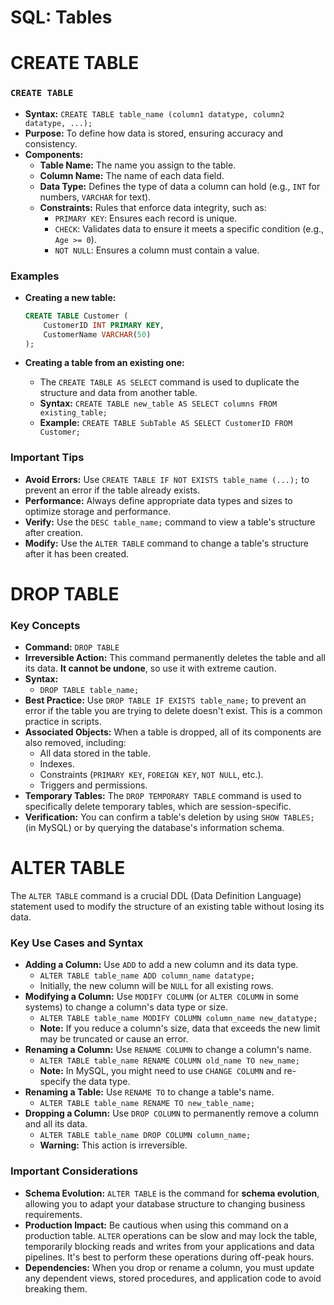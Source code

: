 # SQL: Tables

# CREATE TABLE

### `CREATE TABLE`

- **Syntax:** `CREATE TABLE table_name (column1 datatype, column2 datatype, ...);`
- **Purpose:** To define how data is stored, ensuring accuracy and consistency.
- **Components:**
    - **Table Name:** The name you assign to the table.
    - **Column Name:** The name of each data field.
    - **Data Type:** Defines the type of data a column can hold (e.g., `INT` for numbers, `VARCHAR` for text).
    - **Constraints:** Rules that enforce data integrity, such as:
        - `PRIMARY KEY`: Ensures each record is unique.
        - `CHECK`: Validates data to ensure it meets a specific condition (e.g., `Age >= 0`).
        - `NOT NULL`: Ensures a column must contain a value.

### Examples

- **Creating a new table:**
    
    ```sql
    CREATE TABLE Customer (
        CustomerID INT PRIMARY KEY,
        CustomerName VARCHAR(50)
    );
    ```
    
- **Creating a table from an existing one:**
    - The `CREATE TABLE AS SELECT` command is used to duplicate the structure and data from another table.
    - **Syntax:** `CREATE TABLE new_table AS SELECT columns FROM existing_table;`
    - **Example:** `CREATE TABLE SubTable AS SELECT CustomerID FROM Customer;`

### Important Tips

- **Avoid Errors:** Use `CREATE TABLE IF NOT EXISTS table_name (...);` to prevent an error if the table already exists.
- **Performance:** Always define appropriate data types and sizes to optimize storage and performance.
- **Verify:** Use the `DESC table_name;` command to view a table's structure after creation.
- **Modify:** Use the `ALTER TABLE` command to change a table's structure after it has been created.

# DROP TABLE

### Key Concepts

- **Command:** `DROP TABLE`
- **Irreversible Action:** This command permanently deletes the table and all its data. **It cannot be undone**, so use it with extreme caution.
- **Syntax:**
    - `DROP TABLE table_name;`
- **Best Practice:** Use `DROP TABLE IF EXISTS table_name;` to prevent an error if the table you are trying to delete doesn't exist. This is a common practice in scripts.
- **Associated Objects:** When a table is dropped, all of its components are also removed, including:
    - All data stored in the table.
    - Indexes.
    - Constraints (`PRIMARY KEY`, `FOREIGN KEY`, `NOT NULL`, etc.).
    - Triggers and permissions.
- **Temporary Tables:** The `DROP TEMPORARY TABLE` command is used to specifically delete temporary tables, which are session-specific.
- **Verification:** You can confirm a table's deletion by using `SHOW TABLES;` (in MySQL) or by querying the database's information schema.

# ALTER TABLE

The `ALTER TABLE` command is a crucial DDL (Data Definition Language) statement used to modify the structure of an existing table without losing its data.

### Key Use Cases and Syntax

- **Adding a Column:** Use `ADD` to add a new column and its data type.
    - `ALTER TABLE table_name ADD column_name datatype;`
    - Initially, the new column will be `NULL` for all existing rows.
- **Modifying a Column:** Use `MODIFY COLUMN` (or `ALTER COLUMN` in some systems) to change a column's data type or size.
    - `ALTER TABLE table_name MODIFY COLUMN column_name new_datatype;`
    - **Note:** If you reduce a column's size, data that exceeds the new limit may be truncated or cause an error.
- **Renaming a Column:** Use `RENAME COLUMN` to change a column's name.
    - `ALTER TABLE table_name RENAME COLUMN old_name TO new_name;`
    - **Note:** In MySQL, you might need to use `CHANGE COLUMN` and re-specify the data type.
- **Renaming a Table:** Use `RENAME TO` to change a table's name.
    - `ALTER TABLE table_name RENAME TO new_table_name;`
- **Dropping a Column:** Use `DROP COLUMN` to permanently remove a column and all its data.
    - `ALTER TABLE table_name DROP COLUMN column_name;`
    - **Warning:** This action is irreversible.

### Important Considerations

- **Schema Evolution:** `ALTER TABLE` is the command for **schema evolution**, allowing you to adapt your database structure to changing business requirements.
- **Production Impact:** Be cautious when using this command on a production table. `ALTER` operations can be slow and may lock the table, temporarily blocking reads and writes from your applications and data pipelines. It's best to perform these operations during off-peak hours.
- **Dependencies:** When you drop or rename a column, you must update any dependent views, stored procedures, and application code to avoid breaking them.
